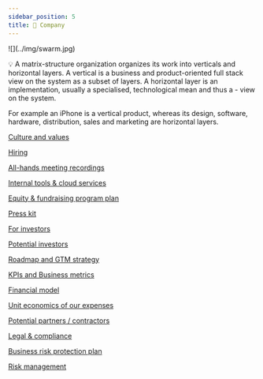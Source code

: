 ```yaml
---
sidebar_position: 5
title: 👔 Company
---
```

<div style={{ height:150, overflow:"hidden", verticalAlign:"middle", marginBottom:10, borderRadius:5 }}><div style={{ marginTop: "-20%" }}>
![](../img/swarm.jpg)
</div></div>

💡 A matrix-structure organization organizes its work into verticals and horizontal layers. A vertical is a business and product-oriented full stack view on the system as a subset of layers. A horizontal layer is an implementation, usually a specialised, technological mean and thus a [](https://www.notion.so/d961012e6fc04f329b876179617803d8?pvs=21)- view on the system.

For example an iPhone is a vertical product, whereas its design, software, hardware, distribution, sales and marketing are horizontal layers.

[Culture and values](https://www.notion.so/Culture-and-values-be3138c1cf0a4ebe8628f14448654682?pvs=21)

[Hiring](https://www.notion.so/Hiring-113571b200ec4da09f6f9785d20a136e?pvs=21)

[All-hands meeting recordings](https://www.notion.so/All-hands-meeting-recordings-405d4ff10fc04cd4a57dc8ed9ef362a9?pvs=21)

[Internal tools & cloud services](https://www.notion.so/Internal-tools-cloud-services-2f74cf6da2854e03986c6de7bda3551a?pvs=21)

[Equity & fundraising program plan](https://www.notion.so/Equity-fundraising-program-plan-7ded807f758c405c84fc03aa1e3d91b2?pvs=21)

[Press kit](https://www.notion.so/Press-kit-57d9f02719b74b5399fb0dca9980869b?pvs=21)

[For investors](https://www.notion.so/For-investors-1748802c92b641b78880ac7bbf7c1870?pvs=21)

[Potential investors](https://www.notion.so/Potential-investors-dc019266f15f4303b71f8b047c4c5a32?pvs=21)

[Roadmap and GTM strategy](https://www.notion.so/Roadmap-and-GTM-strategy-3656a165b6c84718969623bdeddb3f9a?pvs=21)

[KPIs and Business metrics](https://www.notion.so/KPIs-and-Business-metrics-a0707c4260194f36b7f86dfd28964edf?pvs=21)

[Financial model](https://www.notion.so/Financial-model-0997b8ff076149ac8129464814c98994?pvs=21)

[Unit economics of our expenses](https://www.notion.so/Unit-economics-of-our-expenses-2fae1ed2c3734043a41d796e540c89ec?pvs=21)

[Potential partners / contractors](https://www.notion.so/Potential-partners-contractors-ff5c7b751d7f4058971e61dfe3392cc2?pvs=21)

[Legal & compliance](https://www.notion.so/Legal-compliance-e871f9865d37421ab19a2d5ffac2a174?pvs=21)

[Business risk protection plan](https://www.notion.so/Business-risk-protection-plan-18b200dd9dee4cde9c8c7a7e0e57f65e?pvs=21)

[Risk management](https://www.notion.so/Risk-management-a53734f1f63b4ae286313ef5d67a7fea?pvs=21)